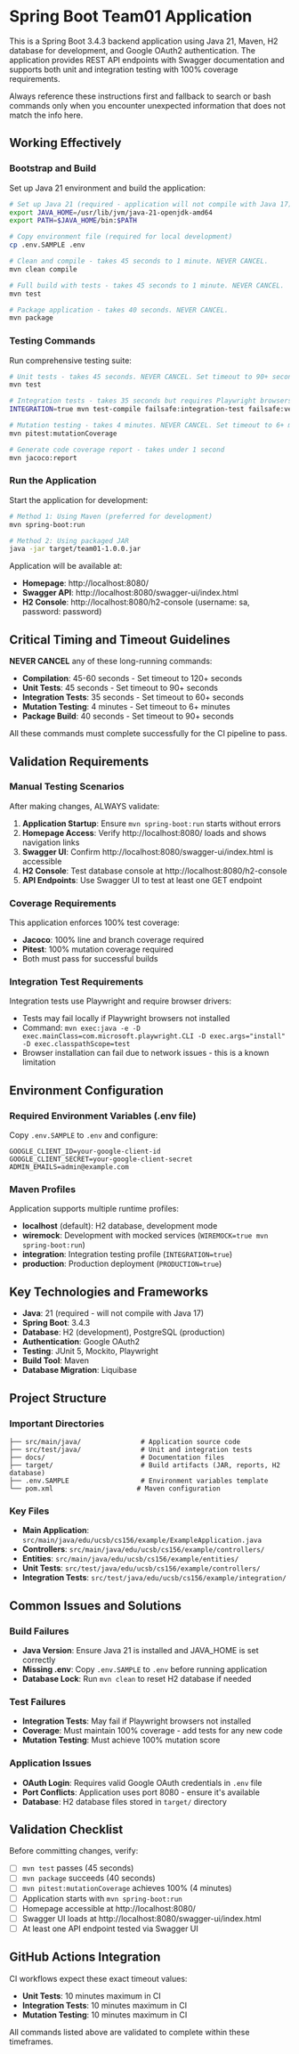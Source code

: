 # Spring Boot Team01 Application

This is a Spring Boot 3.4.3 backend application using Java 21, Maven, H2 database for development, and Google OAuth2 authentication. The application provides REST API endpoints with Swagger documentation and supports both unit and integration testing with 100% coverage requirements.

Always reference these instructions first and fallback to search or bash commands only when you encounter unexpected information that does not match the info here.

## Working Effectively

### Bootstrap and Build
Set up Java 21 environment and build the application:
```bash
# Set up Java 21 (required - application will not compile with Java 17)
export JAVA_HOME=/usr/lib/jvm/java-21-openjdk-amd64
export PATH=$JAVA_HOME/bin:$PATH

# Copy environment file (required for local development)
cp .env.SAMPLE .env

# Clean and compile - takes 45 seconds to 1 minute. NEVER CANCEL.
mvn clean compile

# Full build with tests - takes 45 seconds to 1 minute. NEVER CANCEL.
mvn test

# Package application - takes 40 seconds. NEVER CANCEL.
mvn package
```

### Testing Commands
Run comprehensive testing suite:
```bash
# Unit tests - takes 45 seconds. NEVER CANCEL. Set timeout to 90+ seconds.
mvn test

# Integration tests - takes 35 seconds but requires Playwright browsers. NEVER CANCEL.
INTEGRATION=true mvn test-compile failsafe:integration-test failsafe:verify

# Mutation testing - takes 4 minutes. NEVER CANCEL. Set timeout to 6+ minutes.
mvn pitest:mutationCoverage

# Generate code coverage report - takes under 1 second
mvn jacoco:report
```

### Run the Application
Start the application for development:
```bash
# Method 1: Using Maven (preferred for development)
mvn spring-boot:run

# Method 2: Using packaged JAR
java -jar target/team01-1.0.0.jar
```

Application will be available at:
- **Homepage**: http://localhost:8080/
- **Swagger API**: http://localhost:8080/swagger-ui/index.html
- **H2 Console**: http://localhost:8080/h2-console (username: sa, password: password)

## Critical Timing and Timeout Guidelines

**NEVER CANCEL** any of these long-running commands:

- **Compilation**: 45-60 seconds - Set timeout to 120+ seconds
- **Unit Tests**: 45 seconds - Set timeout to 90+ seconds  
- **Integration Tests**: 35 seconds - Set timeout to 60+ seconds
- **Mutation Testing**: 4 minutes - Set timeout to 6+ minutes
- **Package Build**: 40 seconds - Set timeout to 90+ seconds

All these commands must complete successfully for the CI pipeline to pass.

## Validation Requirements

### Manual Testing Scenarios
After making changes, ALWAYS validate:

1. **Application Startup**: Ensure `mvn spring-boot:run` starts without errors
2. **Homepage Access**: Verify http://localhost:8080/ loads and shows navigation links
3. **Swagger UI**: Confirm http://localhost:8080/swagger-ui/index.html is accessible
4. **H2 Console**: Test database console at http://localhost:8080/h2-console
5. **API Endpoints**: Use Swagger UI to test at least one GET endpoint

### Coverage Requirements
This application enforces 100% test coverage:
- **Jacoco**: 100% line and branch coverage required
- **Pitest**: 100% mutation coverage required
- Both must pass for successful builds

### Integration Test Requirements
Integration tests use Playwright and require browser drivers:
- Tests may fail locally if Playwright browsers not installed
- Command: `mvn exec:java -e -D exec.mainClass=com.microsoft.playwright.CLI -D exec.args="install" -D exec.classpathScope=test`
- Browser installation can fail due to network issues - this is a known limitation

## Environment Configuration

### Required Environment Variables (.env file)
Copy `.env.SAMPLE` to `.env` and configure:
```
GOOGLE_CLIENT_ID=your-google-client-id
GOOGLE_CLIENT_SECRET=your-google-client-secret
ADMIN_EMAILS=admin@example.com
```

### Maven Profiles
Application supports multiple runtime profiles:
- **localhost** (default): H2 database, development mode
- **wiremock**: Development with mocked services (`WIREMOCK=true mvn spring-boot:run`)
- **integration**: Integration testing profile (`INTEGRATION=true`)
- **production**: Production deployment (`PRODUCTION=true`)

## Key Technologies and Frameworks

- **Java**: 21 (required - will not compile with Java 17)
- **Spring Boot**: 3.4.3
- **Database**: H2 (development), PostgreSQL (production)
- **Authentication**: Google OAuth2
- **Testing**: JUnit 5, Mockito, Playwright
- **Build Tool**: Maven
- **Database Migration**: Liquibase

## Project Structure

### Important Directories
```
├── src/main/java/               # Application source code
├── src/test/java/               # Unit and integration tests
├── docs/                        # Documentation files
├── target/                      # Build artifacts (JAR, reports, H2 database)
├── .env.SAMPLE                  # Environment variables template
└── pom.xml                     # Maven configuration
```

### Key Files
- **Main Application**: `src/main/java/edu/ucsb/cs156/example/ExampleApplication.java`
- **Controllers**: `src/main/java/edu/ucsb/cs156/example/controllers/`
- **Entities**: `src/main/java/edu/ucsb/cs156/example/entities/`
- **Unit Tests**: `src/test/java/edu/ucsb/cs156/example/controllers/`
- **Integration Tests**: `src/test/java/edu/ucsb/cs156/example/integration/`

## Common Issues and Solutions

### Build Failures
- **Java Version**: Ensure Java 21 is installed and JAVA_HOME is set correctly
- **Missing .env**: Copy `.env.SAMPLE` to `.env` before running application
- **Database Lock**: Run `mvn clean` to reset H2 database if needed

### Test Failures
- **Integration Tests**: May fail if Playwright browsers not installed
- **Coverage**: Must maintain 100% coverage - add tests for any new code
- **Mutation Testing**: Must achieve 100% mutation score

### Application Issues
- **OAuth Login**: Requires valid Google OAuth credentials in `.env` file
- **Port Conflicts**: Application uses port 8080 - ensure it's available
- **Database**: H2 database files stored in `target/` directory

## Validation Checklist

Before committing changes, verify:
- [ ] `mvn test` passes (45 seconds)
- [ ] `mvn package` succeeds (40 seconds)  
- [ ] `mvn pitest:mutationCoverage` achieves 100% (4 minutes)
- [ ] Application starts with `mvn spring-boot:run`
- [ ] Homepage accessible at http://localhost:8080/
- [ ] Swagger UI loads at http://localhost:8080/swagger-ui/index.html
- [ ] At least one API endpoint tested via Swagger UI

## GitHub Actions Integration

CI workflows expect these exact timeout values:
- **Unit Tests**: 10 minutes maximum in CI
- **Integration Tests**: 10 minutes maximum in CI  
- **Mutation Testing**: 10 minutes maximum in CI

All commands listed above are validated to complete within these timeframes.
